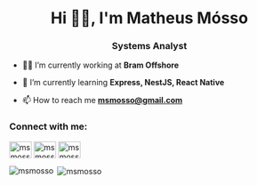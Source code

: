 <h1 align="center">Hi 🤙🏻, I'm Matheus Mósso</h1>
<h3 align="center">Systems Analyst</h3>

- 👨‍💻 I’m currently working at **Bram Offshore**

- 🌱 I’m currently learning **Express, NestJS, React Native**

- 📫 How to reach me **msmosso@gmail.com**

<h3 align="left">Connect with me:</h3>
<p align="left">
<a href="https://twitter.com/msmosso" target="blank"><img align="center" src="https://cdn.jsdelivr.net/npm/simple-icons@3.0.1/icons/twitter.svg" alt="msmosso" height="30" width="40" /></a>
<a href="https://linkedin.com/in/msmosso" target="blank"><img align="center" src="https://cdn.jsdelivr.net/npm/simple-icons@3.0.1/icons/linkedin.svg" alt="msmosso" height="30" width="40" /></a>
<a href="https://stackoverflow.com/users/msmosso" target="blank"><img align="center" src="https://cdn.jsdelivr.net/npm/simple-icons@3.0.1/icons/stackoverflow.svg" alt="msmosso" height="30" width="40" /></a>
</p>

<p><img align="left" src="https://github-readme-stats.vercel.app/api/top-langs?username=msmosso&show_icons=true&locale=en" alt="msmosso" /></p>

<p>&nbsp;<img align="center" src="https://github-readme-stats.vercel.app/api?username=msmosso&show_icons=true&locale=en" alt="msmosso"/></p>
